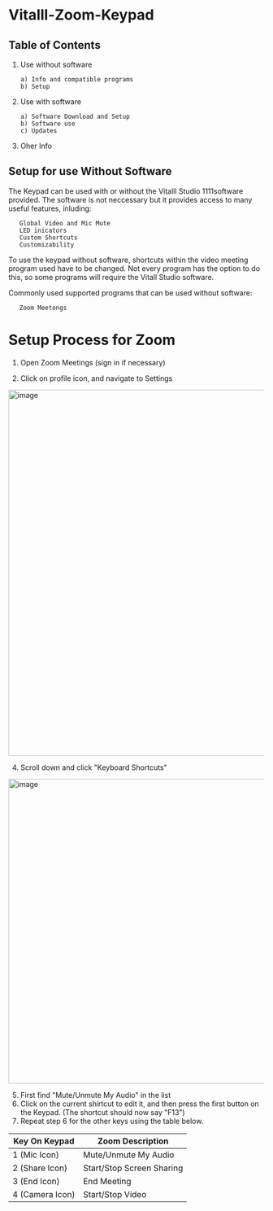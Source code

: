 # Vitalll-Zoom-Keypad

## Table of Contents
1. Use without software

       a) Info and compatible programs
       b) Setup

3. Use with software
   
       a) Software Download and Setup
       b) Software use
       c) Updates
4. Oher Info


## Setup for use **Without** Software 

The Keypad can be used with or without the Vitalll Studio 1111software provided. The software is not neccessary but it provides access to many useful features, inluding:

       Global Video and Mic Mute
       LED inicators
       Custom Shortcuts
       Customizability 

To use the keypad without software, shortcuts within the video meeting program used have to be changed. Not every program has the option to do this, so some programs will require the Vitall Studio software. 

Commonly used supported programs that can be used without software:

       Zoom Meetongs

# Setup Process for Zoom

1. Open Zoom Meetings (sign in if necessary)

3. Click on profile icon, and navigate to Settings

<img width="720" alt="image" src="https://github.com/kwalczuk/Vitalll-Zoom-Keypad/assets/44985287/b5997d9b-6eea-4f11-bd8d-2143fa96682b">

4. Scroll down and click "Keyboard Shortcuts"
<img width="599" alt="image" src="https://github.com/kwalczuk/Vitalll-Zoom-Keypad/assets/44985287/89640dea-3779-4698-a3ac-437eae8a3047">

5. First find "Mute/Unmute My Audio" in the list
6. Click on the current shirtcut to edit it, and then press the first button on the Keypad. (The shortcut should now say "F13")
7. Repeat step 6 for the other keys using the table below.


| Key On Keypad  | Zoom Description |
| -------------  | ------------- |
| 1 (Mic Icon)  | Mute/Unmute My Audio  |
| 2 (Share Icon)  | Start/Stop Screen Sharing  |
| 3 (End Icon)  | End Meeting  |
| 4 (Camera Icon)  | Start/Stop Video  |
